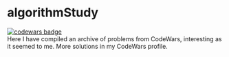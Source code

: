 # algorithmStudy
<div>
  <a target="_blank" href="https://www.codewars.com/users/Splinter1984"><img src="https://www.codewars.com/users/Splinter1984/badges/small" alt="codewars badge" /></a>
</div>
Here I have compiled an archive of problems from CodeWars, interesting as it seemed to me. 
More solutions in my CodeWars profile.
